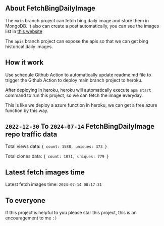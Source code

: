 ## About FetchBingDailyImage

The `main` branch project can fetch bing daily image and store them in MongoDB.
It also can create a post automatically, you can see the images list in [this website](https://oursalbum.netlify.app)

The `apis` branch project can expose the apis so that we can get bing historical daily images.

## How it work

Use schedule Github Action to automatically update readme.md file to trigger the Github Action to deploy main branch project to heroku.

After deploying in heroku, heroku will automatically execute `npm start` command to run this project, so we can fetch the image everyday.

This is like we deploy a azure function in heroku, we can get a free azure function by this way.

## `2022-12-30` To `2024-07-14` FetchBingDailyImage repo traffic data

Total views data: `{ count: 1588, uniques: 373 }`

Total clones data: `{ count: 1071, uniques: 779 }`

## Latest fetch images time

Latest fetch images time: `2024-07-14 08:17:31`

## To everyone

If this project is helpful to you please star this project, this is an encouragement to me `:)`



